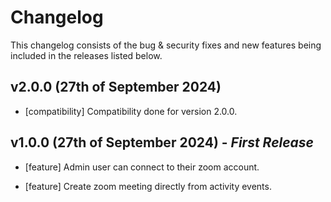 # Changelog

This changelog consists of the bug & security fixes and new features being included in the releases listed below.

## **v2.0.0 (27th of September 2024)**

* [compatibility] Compatibility done for version 2.0.0.

## **v1.0.0 (27th of September 2024)** - *First Release*

* [feature] Admin user can connect to their zoom account.

* [feature] Create zoom meeting directly from activity events.
